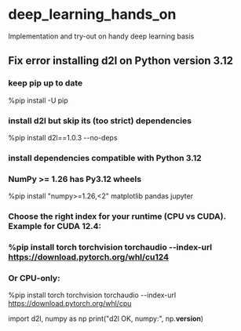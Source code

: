 # deep_learning_hands_on
Implementation and try-out on handy deep learning basis


## Fix error installing d2l on Python version 3.12
### keep pip up to date
%pip install -U pip

### install d2l but skip its (too strict) dependencies
%pip install d2l==1.0.3 --no-deps

### install dependencies compatible with Python 3.12
### NumPy >= 1.26 has Py3.12 wheels
%pip install "numpy>=1.26,<2" matplotlib pandas jupyter

### Choose the right index for your runtime (CPU vs CUDA). Example for CUDA 12.4:
### %pip install torch torchvision torchaudio --index-url https://download.pytorch.org/whl/cu124
### Or CPU-only:
%pip install torch torchvision torchaudio --index-url https://download.pytorch.org/whl/cpu

import d2l, numpy as np
print("d2l OK, numpy:", np.__version__)

